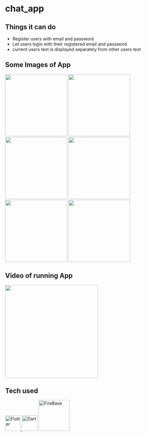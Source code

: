 # chat_app

## Things it can do
* Register users with email and password
* Let users login with their registered email and password
* current users text is displayed separately from other users text

## Some Images of App
<img src ="https://user-images.githubusercontent.com/71614009/115959658-eee31100-a52a-11eb-9dbf-cfffee0ca6e5.jpg" width ="200"> <img src ="https://user-images.githubusercontent.com/71614009/115959665-f5718880-a52a-11eb-978c-289090e3b0eb.jpg" width ="200"> <img src ="https://user-images.githubusercontent.com/71614009/115959671-fe625a00-a52a-11eb-94c0-0b6f64ee758a.jpg" width ="200"> <img src ="https://user-images.githubusercontent.com/71614009/115959674-028e7780-a52b-11eb-960b-f413cba7c3d2.jpg" width ="200"> <img src ="https://user-images.githubusercontent.com/71614009/115959675-03bfa480-a52b-11eb-9bd3-12baf55a56af.jpg" width ="200"> <img src ="https://user-images.githubusercontent.com/71614009/115959677-04f0d180-a52b-11eb-9ac9-1f1537e758c0.jpg" width ="200">

## Video of running App
<a href ="https://youtu.be/cGBzl8SbEHA"><img src ="https://user-images.githubusercontent.com/71614009/115960112-189d3780-a52d-11eb-85ff-906663c4374c.png" width ="300" hieght ="275"> </a>

## Tech used


<a href ="https://flutter.dev/" > <img src="https://user-images.githubusercontent.com/71614009/115812209-a46c7200-a40e-11eb-848f-ac8b30bc41fb.png" width ="50" alt ="Flutter"> </a> <a href ="https://dart.dev/"><img src="https://user-images.githubusercontent.com/71614009/115811626-abdf4b80-a40d-11eb-861b-3e1fbb0dcb5d.png" width ="50" alt="Dart"></a> <a href ="https://firebase.google.com/"><img src="https://user-images.githubusercontent.com/71614009/115960312-4df65500-a52e-11eb-8d9e-71a9297ea51f.png" width ="100" alt="FireBase"></a>


